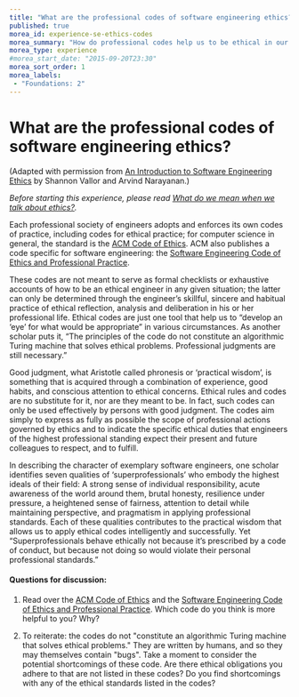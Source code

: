 ```yaml
---
title: "What are the professional codes of software engineering ethics?"
published: true
morea_id: experience-se-ethics-codes
morea_summary: "How do professional codes help us to be ethical in our working lives?"
morea_type: experience
#morea_start_date: "2015-09-20T23:30"
morea_sort_order: 1
morea_labels:
 - "Foundations: 2"
---
```


# What are the professional codes of software engineering ethics?

(Adapted with permission from [An Introduction to Software Engineering Ethics](http://www.scu.edu/ethics/practicing/focusareas/technology/software-engineering-ethics.html) by Shannon Vallor and Arvind Narayanan.)

*Before starting this experience, please read [What do we mean when we talk about ethics?](reading-se-ethics-intro.html).*

Each professional society of engineers adopts and enforces its own codes of practice,
including codes for ethical practice; for computer science in general, the standard is the [ACM Code of Ethics](http://www.acm.org/about/code-of-ethics). ACM also publishes a code specific for software engineering: the [Software Engineering Code of Ethics and Professional Practice](https://www.computer.org/web/education/code-of-ethics). 

These codes are not meant to serve as formal checklists or exhaustive accounts of how to
be an ethical engineer in any given situation; the latter can only be determined through
the engineer’s skillful, sincere and habitual practice of ethical reflection, analysis and
deliberation in his or her professional life. Ethical codes are just one tool that help us to
“develop an ‘eye’ for what would be appropriate” in various circumstances. As another
scholar puts it, “The principles of the code do not constitute an algorithmic Turing
machine that solves ethical problems. Professional judgments are still necessary.” 

Good judgment, what Aristotle called phronesis or ‘practical wisdom’, is something that is
acquired through a combination of experience, good habits, and conscious attention to
ethical concerns. Ethical rules and codes are no substitute for it, nor are they meant to
be. In fact, such codes can only be used effectively by persons with good judgment. The
codes aim simply to express as fully as possible the scope of professional actions governed
by ethics and to indicate the specific ethical duties that engineers of the highest
professional standing expect their present and future colleagues to respect, and to fulfill.

In describing the character of exemplary software engineers, one scholar identifies seven
qualities of ‘superprofessionals’ who embody the highest ideals of their field: A strong sense
of individual responsibility, acute awareness of the world around them, brutal honesty, resilience
under pressure, a heightened sense of fairness, attention to detail while maintaining perspective,
and pragmatism in applying professional standards. Each of these qualities contributes
to the practical wisdom that allows us to apply ethical codes intelligently and successfully.
Yet “Superprofessionals behave ethically not because it’s prescribed by a code of conduct,
but because not doing so would violate their personal professional standards.”

#### Questions for discussion:

  1. Read over the [ACM Code of Ethics](http://www.acm.org/about/code-of-ethics) and the [Software Engineering Code of Ethics and Professional Practice](http://www.acm.org/about/se-code). Which code do you think is more helpful to you?  Why?
  
  2. To reiterate: the codes do not "constitute an algorithmic Turing machine that solves ethical problems." They are written by  humans, and so they may themselves contain "bugs".  Take a moment to consider the potential shortcomings of these code. Are there ethical obligations you adhere to that are not listed in these codes?  Do you find shortcomings with any of the ethical standards listed in the codes? 